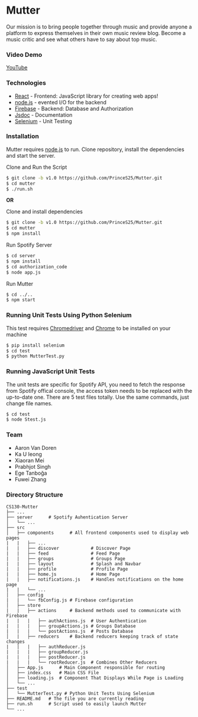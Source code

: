 # Mutter
Our mission is to bring people together through music and provide anyone a platform to express
themselves in their own music review blog. Become a music critic and see what others have to
say about top music.


### Video Demo
[YouTube](https://youtu.be/1qkLy-PLUP0)


### Technologies
* [React](https://reactjs.org/) - Frontend: JavaScript library for creating web apps!
* [node.js](http://nodejs.org) - evented I/O for the backend
* [Firebase](https://firebase.google.com/) - Backend: Database and Authorization
* [Jsdoc](https://devdocs.io/jsdoc/) - Documentation
* [Selenium](https://selenium-python.readthedocs.io/) - Unit Testing


### Installation
Mutter requires [node.js](https://nodejs.org/) to run.
Clone repository, install the dependencies and start the server.

Clone and Run the Script
```sh
$ git clone -b v1.0 https://github.com/PrinceS25/Mutter.git
$ cd mutter
$ ./run.sh
```

**OR**

Clone and install dependencies
```sh
$ git clone -b v1.0 https://github.com/PrinceS25/Mutter.git
$ cd mutter
$ npm install
```

Run Spotify Server
```sh
$ cd server
$ npm install
$ cd authorization_code
$ node app.js
```

Run Mutter
```sh
$ cd ../..
$ npm start
```


### Running Unit Tests Using Python Selenium
This test requires [Chromedriver](https://chromedriver.chromium.org/downloads) and [Chrome](https://www.google.com/chrome/) to be installed on your machine 
```sh
$ pip install selenium
$ cd test
$ python MutterTest.py
```
### Running JavaScript Unit Tests
The unit tests are specific for Spotify API, you need to fetch the response from Spotify offical console, the access token needs to be replaced with the up-to-date one. There are 5 test files totally. Use the same commands, just change file names.
```sh
$ cd test
$ node Stest.js
```


### Team
* Aaron Van Doren
* Ka U Ieong
* Xiaoran Mei
* Prabhjot Singh
* Ege Tanboğa
* Fuwei Zhang


### Directory Structure
    CS130-Mutter
    ├── ...
    ├── server      # Spotify Auhentication Server
    │   └── ...
    ├── src
    │   ├── components      # All frontend components used to display web pages 
    |   |   ├── ...
    |   |   ├── discover            # Discover Page
    |   |   ├── feed                # Feed Page
    |   |   ├── groups              # Groups Page
    |   |   ├── layout              # Splash and Navbar
    |   |   ├── profile             # Profile Page
    |   |   ├── home.js             # Home Page
    |   |   ├── notifications.js    # Handles notifications on the home page
    |   |   └── ...
    │   ├── config
    |   |   └── fbConfig.js # Firebase configuration
    │   ├── store
    |   |   ├── actions     # Backend methods used to communicate with Firebase
    |   |   |   ├── authActions.js  # User Authentication
    |   |   |   ├── groupActions.js # Groups Database
    |   |   |   └── postActions.js  # Posts Database
    │   |   ├── reducers    # Backend reducers keeping track of state changes
    |   |   |   ├── authReducer.js  
    |   |   |   ├── groupReducer.js 
    |   |   |   ├── postReducer.js 
    |   |   |   └── rootReducer.js  # Combines Other Reducers
    │   ├── App.js      # Main Component responsible for routing
    │   ├── index.css   # Main CSS File
    │   ├── loading.js  # Component That Displays While Page is Loading
    │   └── ...
    ├── test
    │   └── MutterTest.py # Python Unit Tests Using Selenium 
    ├── README.md   # The file you are currently reading 
    ├── run.sh      # Script used to easily launch Mutter
    └── ...
